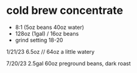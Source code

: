 # cold brew concentrate
- 8:1 (5oz beans 40oz water)
- 128oz (1gal) / 16oz beans
- grind setting 18-20



1/21/23
6.5oz // 64oz
a little watery


7/20/23
2.5gal
60oz preground beans, dark roast
